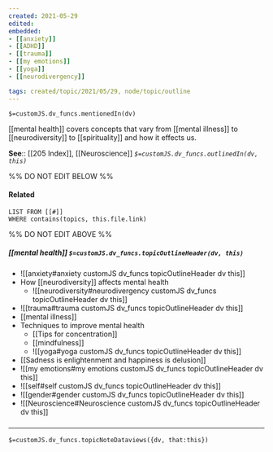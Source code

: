 ```yaml
---
created: 2021-05-29
edited: 
embedded: 
- [[anxiety]]
- [[ADHD]]
- [[trauma]]
- [[my emotions]]
- [[yoga]]
- [[neurodivergency]]

tags: created/topic/2021/05/29, node/topic/outline
---
```

`$=customJS.dv_funcs.mentionedIn(dv)`


[[mental health]] covers concepts that vary from [[mental illness]] to [[neurodiversity]] to [[spirituality]] and how it effects us. 

**See**:: [[205 Index]], [[Neuroscience]]
*`$=customJS.dv_funcs.outlinedIn(dv, this)`*

%% DO NOT EDIT BELOW %%
#### Related 
```dataview
LIST FROM [[#]]
WHERE contains(topics, this.file.link)
```
%% DO NOT EDIT ABOVE %%
##### [[mental health]] `$=customJS.dv_funcs.topicOutlineHeader(dv, this)`

- ![[anxiety#anxiety customJS dv_funcs topicOutlineHeader dv this]]
- How [[neurodiversity]] affects mental health
	- ![[neurodiversity#neurodivergency customJS dv_funcs topicOutlineHeader dv this]]
- ![[trauma#trauma customJS dv_funcs topicOutlineHeader dv this]]
- [[mental illness]]
- Techniques to improve mental health
	- [[Tips for concentration]]
	- [[mindfulness]]
	- ![[yoga#yoga customJS dv_funcs topicOutlineHeader dv this]]
- [[Sadness is enlightenment and happiness is delusion]]
- ![[my emotions#my emotions customJS dv_funcs topicOutlineHeader dv this]]
- ![[self#self customJS dv_funcs topicOutlineHeader dv this]]
- ![[gender#gender customJS dv_funcs topicOutlineHeader dv this]]
- ![[Neuroscience#Neuroscience customJS dv_funcs topicOutlineHeader dv this]]

### <hr class="dataviews"/>
`$=customJS.dv_funcs.topicNoteDataviews({dv, that:this})`
